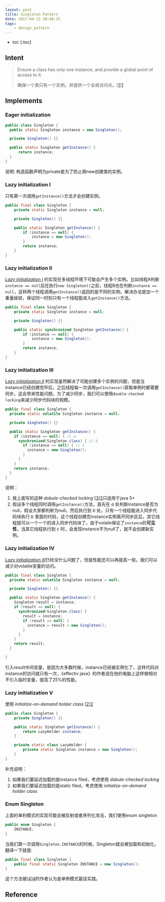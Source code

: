 ```yaml
---
layout: post
title: Singleton Pattern
date: 2017-04-12 10:48:25
tags:
    - design_pattern
---
```


* toc
{:toc}

## Intent
>Ensure a class has only one instance, and provide a global point of access to it.
>
>确保一个类只有一个实例，并提供一个全局访问点。[[1]][1]

## Implements
### Eager initialization
```java
public class Singleton {
  public static Singleton instance = new Singleton();

  private Singleton() {}

  public static Singleton getInstance() {
      return instance;
  }
}
```
说明: 构造函数声明为private是为了防止用new创建类的实例。

### Lazy initialization I
只有第一次调用`getInstance()`方法才会创建实例。
```java
public final class Singleton {
    private static Singleton instance = null;

    private Singleton() {}

    public static Singleton getInstance() {
        if (instance == null) {
            instance = new Singleton();
        }
        return instance;
    }
}
```
### Lazy initialization II
[*Lazy initialization I*](#id-lazy-initialization-i) 的实现在多线程环境下可能会产生多个实例。比如线程A判断`instance == null`后在执行`new Singleton()`之前，线程B也在判断`instance == null`，这样两个线程调用`getInstance()`返回的是不同的实例。解决办法是加一个重量级锁，保证同一时刻只有一个线程能进入`getInstance()`方法。
```java
public final class Singleton {
    private static Singleton instance = null;

    private Singleton() {}

    public static synchronized Singleton getInstance() {
        if (instance == null) {
            instance = new Singleton();
        }
        return instance;
    }
}
```
### Lazy initialization III
[*Lazy initialization II*](#id-lazy-initialization-ii) 的实现虽然解决了可能创建多个实例的问题，但是当instance已经创建完毕后，之后线程每一次调用`getInstance()`获取单例时都需要同步，这会带来性能问题。为了减少同步，我们可以使用`double-checked locking`来减少同步代码块的规模。
```java
public final class Singleton {
  private static volatile Singleton instance = null;

  private Singleton() {}

  public static Singleton getInstance() {
    if (instance == null) { // a
      synchronized(Singleton.class) { // b
        if (instance == null) { // c
          instance = new Singleton();
        }
      }
    }
    return instance;
  }
}
```
说明：
1. 我上面写的这种 *dobule-checked locking* [[3]][3]只适用于java 5+
2. 假设多个线程同时调用`getInstance()`方法，首先在 *a* 处判断instance是否为null，假设大家都判断为null，然后执行到 *b* 处，只有一个线程能进入同步代码块执行 *b* 里面的代码，这个线程创建完instance实例离开同步区后，其它线程就可以一个一个的进入同步代码块了，由于volaile保证了`instance`的**可见性**，当其它线程执行到 *c* 时，会发现instance不为null了，就不会创建新实例。

### Lazy initialization IV
[*Lazy initialization III*](#id-lazy-initialization-iii)已经没什么问题了，但是性能还可以再提高一些。我们可以减少对volatile变量的访问。
```java
public final class Singleton {
  private static volatile Singleton instance = null;

  private Singleton() {}

  public static Singleton getInstance() {
    Singleton result = instance;
    if (result == null) {
      synchronized(Singleton.class) {
        result = instance;
        if (result == null) {
          instance = result = new Singleton();
        }
      }
    }
    return result;
  }

}
```
引入result中间变量，是因为大多数时候，instance已经被实例化了，这样代码对instance的访问就只有一次，《effectiv java》的作者说在他的电脑上这样做相对不引入临时变量，提高了25%的性能。

### Lazy initialization V
使用 *initialize-on-demand holder class* [[2]][2]
```java
public class Singleton {
    private Singleton() {}

    public static Singleton getInstance() {
        return LazyHolder.instance;
    }

    private static class LazyHolder {
        private static Singleton instance = new Singleton();
    }
}
```
补充说明：
1. 如果我们要延迟加载的是instance filed，考虑使用 *dobule-checked locking*
2. 如果我们要延迟加载的是static filed，考虑使用 *initialize-on-demand holder class*

### Enum Singleton
上面的单利模式的实现可能会被反射或者序列化攻击，我们使用enum singleton
```java
public enum Singleton {
    INSTANCE;
}
```
当我们第一次调用`Singleton.INSTANCE`的时候，Singleton就会被加载和初始化，翻译一下就是:
```java
public final class Singleton {
    public final static Singleton INSTANCE = new Singleton();
}
```
这个方法被[[4]][4]的作者认为是单例模式最佳实践。

## Reference
[1]:https://en.wikipedia.org/wiki/Singleton_pattern "Singleton pattern"
[2]:https://en.wikipedia.org/wiki/Initialization-on-demand_holder_idiom "Initialization-on-demand holder idiom"
[3]:https://en.wikipedia.org/wiki/Double-checked_locking "Double-checked locking"
[4]:https://raw.githubusercontent.com/IMCG/books/master/books/Effective%20Java%2C%202nd%20Edition.pdf "Effective Java, 2nd Edition.pdf"
